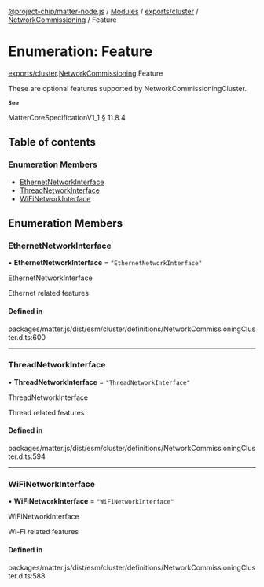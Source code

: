 [@project-chip/matter-node.js](../README.md) / [Modules](../modules.md) / [exports/cluster](../modules/exports_cluster.md) / [NetworkCommissioning](../modules/exports_cluster.NetworkCommissioning.md) / Feature

# Enumeration: Feature

[exports/cluster](../modules/exports_cluster.md).[NetworkCommissioning](../modules/exports_cluster.NetworkCommissioning.md).Feature

These are optional features supported by NetworkCommissioningCluster.

**`See`**

MatterCoreSpecificationV1_1 § 11.8.4

## Table of contents

### Enumeration Members

- [EthernetNetworkInterface](exports_cluster.NetworkCommissioning.Feature.md#ethernetnetworkinterface)
- [ThreadNetworkInterface](exports_cluster.NetworkCommissioning.Feature.md#threadnetworkinterface)
- [WiFiNetworkInterface](exports_cluster.NetworkCommissioning.Feature.md#wifinetworkinterface)

## Enumeration Members

### EthernetNetworkInterface

• **EthernetNetworkInterface** = ``"EthernetNetworkInterface"``

EthernetNetworkInterface

Ethernet related features

#### Defined in

packages/matter.js/dist/esm/cluster/definitions/NetworkCommissioningCluster.d.ts:600

___

### ThreadNetworkInterface

• **ThreadNetworkInterface** = ``"ThreadNetworkInterface"``

ThreadNetworkInterface

Thread related features

#### Defined in

packages/matter.js/dist/esm/cluster/definitions/NetworkCommissioningCluster.d.ts:594

___

### WiFiNetworkInterface

• **WiFiNetworkInterface** = ``"WiFiNetworkInterface"``

WiFiNetworkInterface

Wi-Fi related features

#### Defined in

packages/matter.js/dist/esm/cluster/definitions/NetworkCommissioningCluster.d.ts:588
